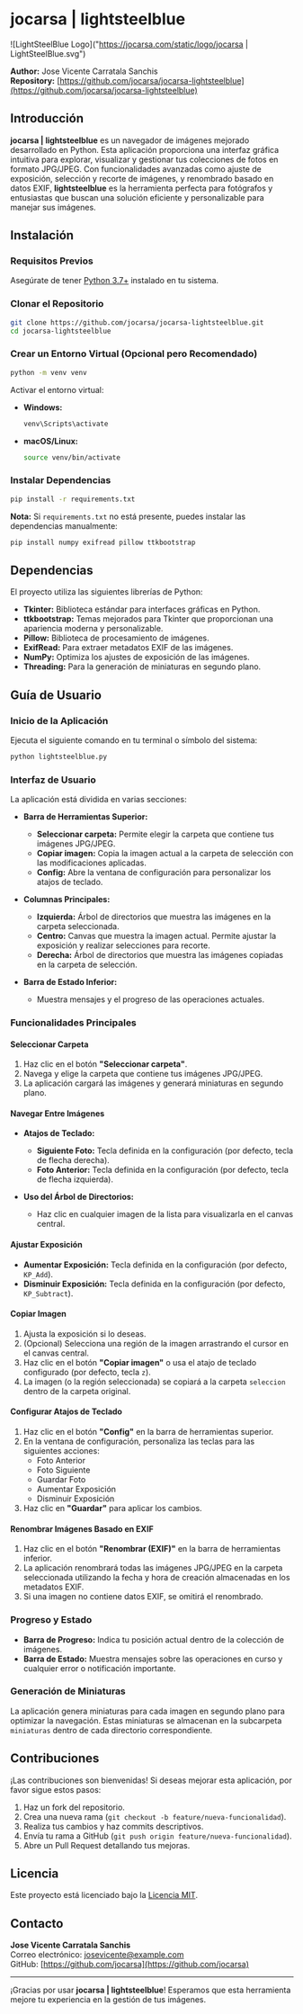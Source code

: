 # jocarsa | lightsteelblue

![LightSteelBlue Logo]("https://jocarsa.com/static/logo/jocarsa | LightSteelBlue.svg")

**Author:** Jose Vicente Carratala Sanchis  
**Repository:** [https://github.com/jocarsa/jocarsa-lightsteelblue](https://github.com/jocarsa/jocarsa-lightsteelblue)

## Introducción

**jocarsa | lightsteelblue** es un navegador de imágenes mejorado desarrollado en Python. Esta aplicación proporciona una interfaz gráfica intuitiva para explorar, visualizar y gestionar tus colecciones de fotos en formato JPG/JPEG. Con funcionalidades avanzadas como ajuste de exposición, selección y recorte de imágenes, y renombrado basado en datos EXIF, **lightsteelblue** es la herramienta perfecta para fotógrafos y entusiastas que buscan una solución eficiente y personalizable para manejar sus imágenes.

## Instalación

### Requisitos Previos

Asegúrate de tener [Python 3.7+](https://www.python.org/downloads/) instalado en tu sistema.

### Clonar el Repositorio

```bash
git clone https://github.com/jocarsa/jocarsa-lightsteelblue.git
cd jocarsa-lightsteelblue
```

### Crear un Entorno Virtual (Opcional pero Recomendado)

```bash
python -m venv venv
```

Activar el entorno virtual:

- **Windows:**

  ```bash
  venv\Scripts\activate
  ```

- **macOS/Linux:**

  ```bash
  source venv/bin/activate
  ```

### Instalar Dependencias

```bash
pip install -r requirements.txt
```

**Nota:** Si `requirements.txt` no está presente, puedes instalar las dependencias manualmente:

```bash
pip install numpy exifread pillow ttkbootstrap
```

## Dependencias

El proyecto utiliza las siguientes librerías de Python:

- **Tkinter:** Biblioteca estándar para interfaces gráficas en Python.
- **ttkbootstrap:** Temas mejorados para Tkinter que proporcionan una apariencia moderna y personalizable.
- **Pillow:** Biblioteca de procesamiento de imágenes.
- **ExifRead:** Para extraer metadatos EXIF de las imágenes.
- **NumPy:** Optimiza los ajustes de exposición de las imágenes.
- **Threading:** Para la generación de miniaturas en segundo plano.

## Guía de Usuario

### Inicio de la Aplicación

Ejecuta el siguiente comando en tu terminal o símbolo del sistema:

```bash
python lightsteelblue.py
```

### Interfaz de Usuario

La aplicación está dividida en varias secciones:

- **Barra de Herramientas Superior:**
  - **Seleccionar carpeta:** Permite elegir la carpeta que contiene tus imágenes JPG/JPEG.
  - **Copiar imagen:** Copia la imagen actual a la carpeta de selección con las modificaciones aplicadas.
  - **Config:** Abre la ventana de configuración para personalizar los atajos de teclado.

- **Columnas Principales:**
  - **Izquierda:** Árbol de directorios que muestra las imágenes en la carpeta seleccionada.
  - **Centro:** Canvas que muestra la imagen actual. Permite ajustar la exposición y realizar selecciones para recorte.
  - **Derecha:** Árbol de directorios que muestra las imágenes copiadas en la carpeta de selección.

- **Barra de Estado Inferior:**
  - Muestra mensajes y el progreso de las operaciones actuales.

### Funcionalidades Principales

#### Seleccionar Carpeta

1. Haz clic en el botón **"Seleccionar carpeta"**.
2. Navega y elige la carpeta que contiene tus imágenes JPG/JPEG.
3. La aplicación cargará las imágenes y generará miniaturas en segundo plano.

#### Navegar Entre Imágenes

- **Atajos de Teclado:**
  - **Siguiente Foto:** Tecla definida en la configuración (por defecto, tecla de flecha derecha).
  - **Foto Anterior:** Tecla definida en la configuración (por defecto, tecla de flecha izquierda).

- **Uso del Árbol de Directorios:**
  - Haz clic en cualquier imagen de la lista para visualizarla en el canvas central.

#### Ajustar Exposición

- **Aumentar Exposición:** Tecla definida en la configuración (por defecto, `KP_Add`).
- **Disminuir Exposición:** Tecla definida en la configuración (por defecto, `KP_Subtract`).

#### Copiar Imagen

1. Ajusta la exposición si lo deseas.
2. (Opcional) Selecciona una región de la imagen arrastrando el cursor en el canvas central.
3. Haz clic en el botón **"Copiar imagen"** o usa el atajo de teclado configurado (por defecto, tecla `z`).
4. La imagen (o la región seleccionada) se copiará a la carpeta `seleccion` dentro de la carpeta original.

#### Configurar Atajos de Teclado

1. Haz clic en el botón **"Config"** en la barra de herramientas superior.
2. En la ventana de configuración, personaliza las teclas para las siguientes acciones:
   - Foto Anterior
   - Foto Siguiente
   - Guardar Foto
   - Aumentar Exposición
   - Disminuir Exposición
3. Haz clic en **"Guardar"** para aplicar los cambios.

#### Renombrar Imágenes Basado en EXIF

1. Haz clic en el botón **"Renombrar (EXIF)"** en la barra de herramientas inferior.
2. La aplicación renombrará todas las imágenes JPG/JPEG en la carpeta seleccionada utilizando la fecha y hora de creación almacenadas en los metadatos EXIF.
3. Si una imagen no contiene datos EXIF, se omitirá el renombrado.

### Progreso y Estado

- **Barra de Progreso:** Indica tu posición actual dentro de la colección de imágenes.
- **Barra de Estado:** Muestra mensajes sobre las operaciones en curso y cualquier error o notificación importante.

### Generación de Miniaturas

La aplicación genera miniaturas para cada imagen en segundo plano para optimizar la navegación. Estas miniaturas se almacenan en la subcarpeta `miniaturas` dentro de cada directorio correspondiente.

## Contribuciones

¡Las contribuciones son bienvenidas! Si deseas mejorar esta aplicación, por favor sigue estos pasos:

1. Haz un fork del repositorio.
2. Crea una nueva rama (`git checkout -b feature/nueva-funcionalidad`).
3. Realiza tus cambios y haz commits descriptivos.
4. Envía tu rama a GitHub (`git push origin feature/nueva-funcionalidad`).
5. Abre un Pull Request detallando tus mejoras.

## Licencia

Este proyecto está licenciado bajo la [Licencia MIT](LICENSE).

## Contacto

**Jose Vicente Carratala Sanchis**  
Correo electrónico: [josevicente@example.com](mailto:info@josevicentecarratala.com)  
GitHub: [https://github.com/jocarsa](https://github.com/jocarsa)

---

¡Gracias por usar **jocarsa | lightsteelblue**! Esperamos que esta herramienta mejore tu experiencia en la gestión de tus imágenes.
